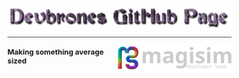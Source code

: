 <img src="logo.png" alt="MY AWESOME PAGE" align="center">
<hr>

<p><img align="right" src="logo-normal-dark-devteam.svg" alt="Magisim Developer Team Logo" width="256"/></p>
<h3>Making something average sized</h3>


